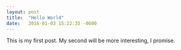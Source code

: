 ```yaml
---
layout: post
title:  "Hello World"
date:   2016-01-03 15:22:35 -0600
---
```

This is my first post. My second will be more interesting, I promise.
